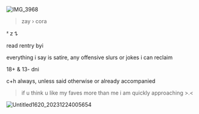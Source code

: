 ![IMG_3968](https://github.com/sIowdive/sIowdive/assets/154692721/165a2e20-3185-4df5-8a4d-75f0a77a4b21)


>zay › cora

ᶻ 𝗓 𐰁

read rentry byi

everything i say is satire, any offensive slurs or jokes i can reclaim

18+ & 13- dni

c+h always, unless said otherwise or already accompanied

>if u think u like my faves more than me i am quickly approaching >.<

![Untitled1620_20231224005654](https://github.com/sIowdive/sIowdive/assets/154692721/97f39d0f-1b36-4800-b71e-b7f1c308330c)
